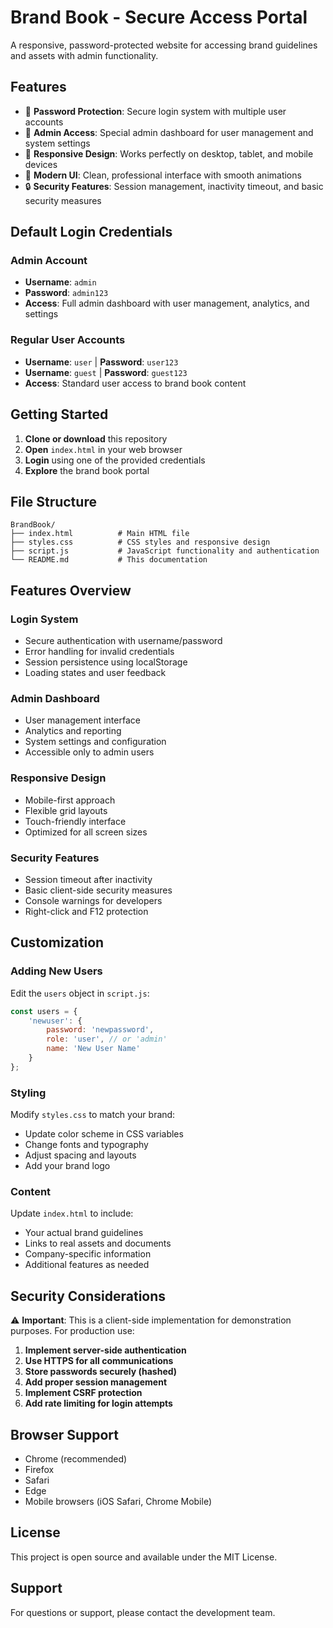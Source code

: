 # Brand Book - Secure Access Portal

A responsive, password-protected website for accessing brand guidelines and assets with admin functionality.

## Features

- 🔐 **Password Protection**: Secure login system with multiple user accounts
- 👑 **Admin Access**: Special admin dashboard for user management and system settings
- 📱 **Responsive Design**: Works perfectly on desktop, tablet, and mobile devices
- 🎨 **Modern UI**: Clean, professional interface with smooth animations
- 🔒 **Security Features**: Session management, inactivity timeout, and basic security measures

## Default Login Credentials

### Admin Account
- **Username**: `admin`
- **Password**: `admin123`
- **Access**: Full admin dashboard with user management, analytics, and settings

### Regular User Accounts
- **Username**: `user` | **Password**: `user123`
- **Username**: `guest` | **Password**: `guest123`
- **Access**: Standard user access to brand book content

## Getting Started

1. **Clone or download** this repository
2. **Open** `index.html` in your web browser
3. **Login** using one of the provided credentials
4. **Explore** the brand book portal

## File Structure

```
BrandBook/
├── index.html          # Main HTML file
├── styles.css          # CSS styles and responsive design
├── script.js           # JavaScript functionality and authentication
└── README.md           # This documentation
```

## Features Overview

### Login System
- Secure authentication with username/password
- Error handling for invalid credentials
- Session persistence using localStorage
- Loading states and user feedback

### Admin Dashboard
- User management interface
- Analytics and reporting
- System settings and configuration
- Accessible only to admin users

### Responsive Design
- Mobile-first approach
- Flexible grid layouts
- Touch-friendly interface
- Optimized for all screen sizes

### Security Features
- Session timeout after inactivity
- Basic client-side security measures
- Console warnings for developers
- Right-click and F12 protection

## Customization

### Adding New Users
Edit the `users` object in `script.js`:

```javascript
const users = {
    'newuser': {
        password: 'newpassword',
        role: 'user', // or 'admin'
        name: 'New User Name'
    }
};
```

### Styling
Modify `styles.css` to match your brand:
- Update color scheme in CSS variables
- Change fonts and typography
- Adjust spacing and layouts
- Add your brand logo

### Content
Update `index.html` to include:
- Your actual brand guidelines
- Links to real assets and documents
- Company-specific information
- Additional features as needed

## Security Considerations

⚠️ **Important**: This is a client-side implementation for demonstration purposes. For production use:

1. **Implement server-side authentication**
2. **Use HTTPS for all communications**
3. **Store passwords securely (hashed)**
4. **Add proper session management**
5. **Implement CSRF protection**
6. **Add rate limiting for login attempts**

## Browser Support

- Chrome (recommended)
- Firefox
- Safari
- Edge
- Mobile browsers (iOS Safari, Chrome Mobile)

## License

This project is open source and available under the MIT License.

## Support

For questions or support, please contact the development team.
